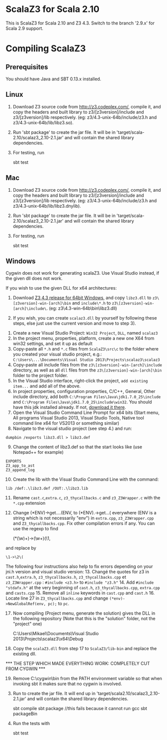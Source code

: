 ScalaZ3 for Scala 2.10
======================

This is ScalaZ3 for Scala 2.10 and Z3 4.3. Switch to the branch '2.9.x' for
Scala 2.9 support.

Compiling ScalaZ3
=================

Prerequisites
----------------------
You should have Java and SBT 0.13.x installed.

Linux
----------------------

1) Download Z3 source code from http://z3.codeplex.com/, compile it, and copy
the headers and built library to z3/[z3version]/include and z3/[z3version]/lib
respectively. (eg: z3/4.3-unix-64b/include/z3.h and
z3/4.3-unix-64b/lib/libz3.so).

2) Run 'sbt package' to create the jar file. It will be in
'target/scala-2.10/scalaz3\_2.10-2.1.jar' and will contain the shared library
dependencies.

3) For testing, run

    sbt test

Mac
----------------------

1) Download Z3 source code from http://z3.codeplex.com/, compile it, and copy
the headers and built library to z3/[z3version]/include and z3/[z3version]/lib
respectively. (eg: z3/4.3-unix-64b/include/z3.h and
z3/4.3-unix-64b/lib/libz3.dnylib).

2) Run 'sbt package' to create the jar file. It will be in
'target/scala-2.10/scalaz3\_2.10-2.1.jar' and will contain the shared library
dependencies.

3) For testing, run

    sbt test

Windows
----------------------

Cygwin does not work for generating scalaZ3. Use Visual Studio instead, if the given dll does not work.

If you wish to use the given DLL for x64 architectures:

1) Download [Z3 4.3 release for 64bit Windows](http://z3.codeplex.com/downloads/get/528578), and copy `libz3.dll` to `z3\[z3version]-win-[arch]\bin` and
`include\*.h` to `z3\[z3version]-win-[arch]\include\`. (eg: z3\4.3-win-64b\bin\libz3.dll)

2) If you wish, you can create `scalaz3.dll` by yourself by following these steps, else just use the current version and move to step 3).

1. Create a new Visual Studio Project: `Win32 Project`, `DLL`, named `scalaz3`
2. In the project menu, properties, platform, create a new one X64 from win32 settings, and set it up as default
3. Copy-paste all `*.h` and `*.c` files from `ScalaZ3\src\c` to the folder where you created your visual studio project, e.g.:
`C:\Users\...\Documents\Visual Studio 2013\Projects\scalaz3\scalaz3`
4. Copy-paste all include files from the `z3\[z3version]-win-[arch]\include` directory, as well as all `dll` files from the `z3\[z3version]-win-[arch]\bin` folder to the project folder.
5. In the Visual Studio interface, right-click the project, `add existing item...` and add all of the above.
6. In project properties, configuration properties, C/C++, General, Other include directory, add both `C:\Program Files\Java\jdk1.7.0_25\include` and `C:\Program Files\Java\jdk1.7.0_25\include\win32`. You should have this jdk installed already. If not, [download it there](http://www.oracle.com/technetwork/java/javase/downloads/jdk7-downloads-1880260.html).
7. Open the Visual Studio Command Line Prompt for x64 bits (Start menu, All programs Visual Studio 2013, Visual Studio Tools, Native tool command line x64 for VS2013 or something similar)
8. Navigate to the visual studio project (see step 4.) and run:

```
dumpbin /exports libz3.dll > libz3.def
```

9. Change the content of libz3.def so that the start looks like (use Notepad++ for example)

```
EXPORTS
Z3_app_to_ast
Z3_append_log
```

10. Create the lib with the Visual Studio Command Line with the command:

```
lib /def:.\libz3.def /OUT:.\libz3.lib
```

11. Rename `cast.c`,`extra.c`, `z3_thycallbacks.c` and `z3_Z3Wrapper.c` with the `*.cpp` extension
12. Change (*ENV)->get....(ENV,  to (*ENV).->get...( everywhere (ENV is a string which is not necessarily "env") in `extra.cpp`, `z3_Z3Wrapper.cpp` and `Z3_thycallbacks.cpp`.  Fix other compilation errors if any. You can use the regexp to find 

    \(\*(\w)+\)->(\w+)\(\1, 
   
and replace by

    \1->\2\(

The following four instructions also help to fix errors depending on your jni.h version and visual studio version:
13. Changé the quotes for z3 in `cast.h`,`extra.h`, `z3_thycallbacks.h`, `z3_thycallbacks.cpp` et `z3_Z3Wrapper.cpp` :
`#include <z3.h>` to `#include "z3.h"`
14. Add `#include "stdafx.h"` at the very beginning of `cast.h`, `z3_thycallbacks.cpp`, `extra.cpp` and `casts.cpp`
15. Remove all `inline` keywords in `cast.cpp` and `cast.h`
16. Locate line 27 in `Z3_thycallbacks.cpp` and change `(*env)->NewGlobalRef(env, pc);` to `pc`.

17. Now compiling (Project menu, generate the solution) gives the DLL in the following repository (Note that this is the "solution" folder, not the "project" one)

    C:\Users\Mikael\Documents\Visual Studio 2013\Projects\scalaz3\x64\Debug

18. Copy the `scalaZ3.dll` from step 17 to `ScalaZ3/lib-bin` and replace the existing dll.

*** THE STEP WHICH MADE EVERYTHING WORK: COMPLETELY CUT FROM CYGWIN ***

19. Remove  C:\cygwin\bin from the PATH environment variable so that when invoking sbt it makes sure that no cygwin is involved.


3) Run to create the jar file. It will end up in
'target/scala2.10/scalaz3\_2.10-2.1.jar' and will contain the shared library
dependencies.

    sbt compile
	sbt package  //this fails because it cannot run gcc
	sbt packageBin

4) Run the tests with

    sbt test
